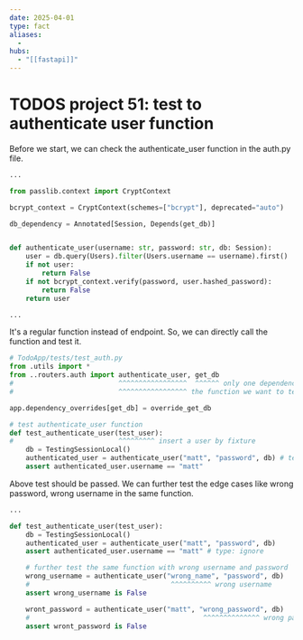 ```yaml
---
date: 2025-04-01
type: fact
aliases:
  -
hubs:
  - "[[fastapi]]"
---
```


# TODOS project 51: test to authenticate user function

Before we start, we can check the authenticate_user function in the auth.py file.
```py
...

from passlib.context import CryptContext

bcrypt_context = CryptContext(schemes=["bcrypt"], deprecated="auto")

db_dependency = Annotated[Session, Depends(get_db)]


def authenticate_user(username: str, password: str, db: Session):
    user = db.query(Users).filter(Users.username == username).first()
    if not user:
        return False
    if not bcrypt_context.verify(password, user.hashed_password):
        return False
    return user

...

```

It's a regular function instead of endpoint. So, we can directly call the function and test it.

```py
# TodoApp/tests/test_auth.py
from .utils import *
from ..routers.auth import authenticate_user, get_db
#                          ^^^^^^^^^^^^^^^^^  ^^^^^^ only one dependency need to be overriden
#                          ^^^^^^^^^^^^^^^^^ the function we want to test

app.dependency_overrides[get_db] = override_get_db

# test authenticate_user function
def test_authenticate_user(test_user):
#                          ^^^^^^^^^ insert a user by fixture
    db = TestingSessionLocal()
    authenticated_user = authenticate_user("matt", "password", db) # test the function with fixture user name and password
    assert authenticated_user.username == "matt" 
```

Above test should be passed. We can further test the edge cases like wrong password, wrong username in the same function.

```py
...

def test_authenticate_user(test_user):
    db = TestingSessionLocal()
    authenticated_user = authenticate_user("matt", "password", db)
    assert authenticated_user.username == "matt" # type: ignore

    # further test the same function with wrong username and password
    wrong_username = authenticate_user("wrong_name", "password", db)
    #                                   ^^^^^^^^^^ wrong username
    assert wrong_username is False

    wront_password = authenticate_user("matt", "wrong_password", db)
    #                                           ^^^^^^^^^^^^^^ wrong password
    assert wront_password is False
    
```


